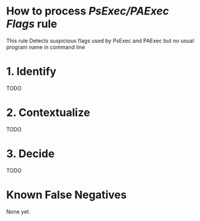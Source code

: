 # How to process *PsExec/PAExec Flags* rule
This rule Detects suspicious flags used by PsExec and PAExec but no usual program name in command line

# 1. Identify
TODO

# 2. Contextualize
TODO

# 3. Decide
TODO

# Known False Negatives
None yet.
